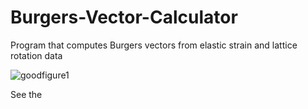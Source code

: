 # Burgers-Vector-Calculator
Program that computes Burgers vectors from elastic strain and lattice rotation data

![goodfigure1](/Burgers_Vector_Cloete_J_FINAL/3D/goodfigure1.png)

See the 
